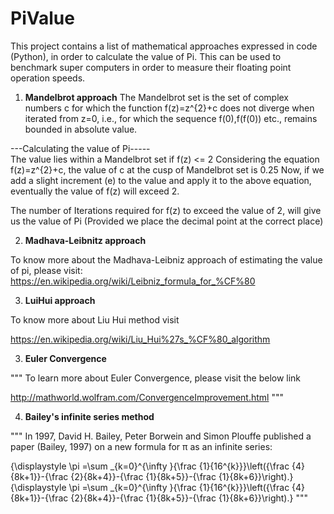 # PiValue
This project contains a list of mathematical approaches expressed in code (Python), in order to calculate the value of Pi. This can be used to benchmark super computers in order to measure their floating point operation speeds.

1. <b>Mandelbrot approach</b>
The Mandelbrot set is the set of complex numbers c for which the function f(z)=z^{2}+c
does not diverge when iterated from z=0, i.e.,
for which the sequence f(0),f(f(0)) etc., remains bounded in absolute value.

---Calculating the value of Pi-----<br>
The value lies within a Mandelbrot set if f(z) <= 2
Considering the equation f(z)=z^{2}+c, the value of c at the cusp of Mandelbrot set is 0.25
Now, if we add a slight increment (e) to the value and apply it to the above equation, eventually the value of f(z)
will exceed 2.

The number of Iterations required for f(z) to exceed the value of 2, will give us the value of Pi (Provided we place
the decimal point at the correct place)

2. <b>Madhava-Leibnitz approach</b>

To know more about the Madhava-Leibniz approach of estimating the value of pi, please visit:
https://en.wikipedia.org/wiki/Leibniz_formula_for_%CF%80


3. <b>LuiHui approach</b>

To know more about Liu Hui method visit

https://en.wikipedia.org/wiki/Liu_Hui%27s_%CF%80_algorithm

3. <b>Euler Convergence</b>

"""
To learn more about Euler Convergence, please visit the below link

http://mathworld.wolfram.com/ConvergenceImprovement.html
"""

4. <b>Bailey's infinite series method</b>

"""
In 1997, David H. Bailey, Peter Borwein and Simon Plouffe published a paper (Bailey, 1997) on a new formula for π as an infinite series:

{\displaystyle \pi =\sum _{k=0}^{\infty }{\frac {1}{16^{k}}}\left({\frac {4}{8k+1}}-{\frac {2}{8k+4}}-{\frac {1}{8k+5}}-{\frac {1}{8k+6}}\right).} {\displaystyle \pi =\sum _{k=0}^{\infty }{\frac {1}{16^{k}}}\left({\frac {4}{8k+1}}-{\frac {2}{8k+4}}-{\frac {1}{8k+5}}-{\frac {1}{8k+6}}\right).}
"""





